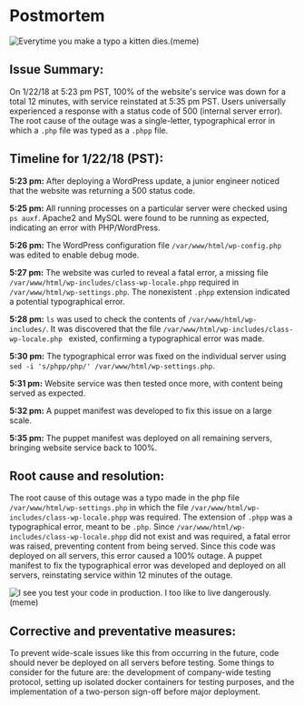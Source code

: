# Postmortem
![Everytime you make a typo a kitten dies.(meme)](http://s2.quickmeme.com/img/35/3502d765ce5788d4a0c6f88ff8ec0d9d65e0473c089e7e9cd429e0bf8e0d1ebf.jpg)
## Issue Summary:
On 1/22/18 at 5:23 pm PST, 100% of the website's service was down for a total 12 minutes, with service reinstated at 5:35 pm PST. Users universally experienced a response with a status code of 500 (internal server error). The root cause of the outage was a single-letter, typographical error in which a `.php` file was typed as a `.phpp` file.

## Timeline for 1/22/18 (PST):
**5:23 pm:** After deploying a WordPress update, a junior engineer noticed that the website was returning a 500 status code.

**5:25 pm:** All running processes on a particular server were checked using `ps auxf`. Apache2 and MySQL were found to be running as expected, indicating an error with PHP/WordPress.

**5:26 pm:** The WordPress configuration file `/var/www/html/wp-config.php` was edited to enable debug mode.

**5:27 pm:** The website was curled to reveal a fatal error, a missing file `/var/www/html/wp-includes/class-wp-locale.phpp` required in `/var/www/html/wp-settings.php`. The nonexistent `.phpp` extension indicated a potential typographical error.

**5:28 pm:** `ls` was used to check the contents of  `/var/www/html/wp-includes/`.  It was discovered that the file `/var/www/html/wp-includes/class-wp-locale.php ` existed, confirming a typographical error was made.

**5:30 pm:** The typographical error was fixed on the individual server using `sed -i 's/phpp/php/' /var/www/html/wp-settings.php`. 

**5:31 pm:** Website service was then tested once more, with content being served as expected.

**5:32 pm:** A puppet manifest was developed to fix this issue on a large scale.

**5:35 pm:** The puppet manifest was deployed on all remaining servers, bringing website service back to 100%. 

## Root cause and resolution:
The root cause of this outage was a typo made in the php file `/var/www/html/wp-settings.php` in which the file `/var/www/html/wp-includes/class-wp-locale.phpp` was required. The extension of `.phpp` was a typographical error, meant to be `.php`. Since `/var/www/html/wp-includes/class-wp-locale.phpp` did not exist and was required, a fatal error was raised, preventing content from being served. Since this code was deployed on all servers, this error caused a 100% outage. A puppet manifest to fix the typographical error was developed and deployed on all servers, reinstating service within 12 minutes of the outage.

![I see you test your code in production. I too like to live dangerously.(meme)](http://virtser.net/images/test_automation.jpg)
## Corrective and preventative measures:
To prevent wide-scale issues like this from occurring in the future, code should never be deployed on all servers before testing. Some things to consider for the future are: the development of company-wide testing protocol, setting up isolated docker containers for testing purposes, and the implementation of a two-person sign-off before major deployment.
